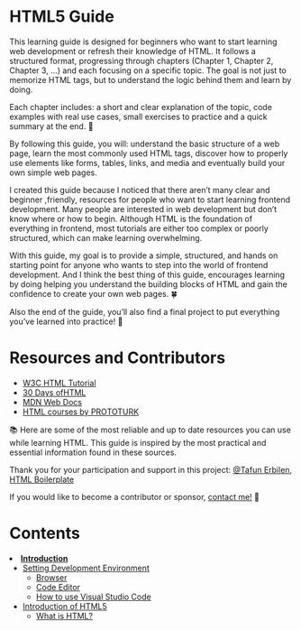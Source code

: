 <h1>HTML5 Guide</h1>

<p>
This learning guide is designed for beginners who want to start learning web development or refresh their knowledge of HTML. It follows a structured format, progressing through chapters (Chapter 1, Chapter 2, Chapter 3, …) and each focusing on a specific topic. The goal is not just to memorize HTML tags, but to understand the logic behind them and learn by doing.

Each chapter includes: a short and clear explanation of the topic, code examples with real use cases, small exercises to practice and a quick summary at the end. 📝

By following this guide, you will: understand the basic structure of a web page, learn the most commonly used HTML tags, discover how to properly use elements like forms, tables, links, and media and eventually build your own simple web pages.


I created this guide because I noticed that there aren’t many clear and beginner ,friendly, resources for people who want to start learning frontend development. Many people are interested in web development but don’t know where or how to begin. Although HTML is the foundation of everything in frontend, most tutorials are either too complex or poorly structured, which can make learning overwhelming. 

With this guide, my goal is to provide a simple, structured, and hands on starting point for anyone who wants to step into the world of frontend development. And I think the best thing of this guide, encourages learning by doing helping you understand the building blocks of HTML and gain the confidence to create your own web pages. 🍀 


Also the end of the guide, you’ll also find a final project to put everything you’ve learned into practice! 🚀
</p>


<h1>Resources and Contributors</h1>

- [W3C HTML Tutorial](https://www.w3schools.com/html/)
- [30 Days ofHTML](https://github.com/Asabeneh/30-Days-Of-HTML)
- [MDN Web Docs](https://developer.mozilla.org/en-US/docs/Web/HTML)
- [HTML courses by PROTOTURK](https://youtube.com/playlist?list=PLfAfrKyDRWrG7tK01yW92A2j7Ou0qpOFm&si=FRcSF5DIHlx18aGw)


📚 Here are some of the most reliable and up to date resources you can use while learning HTML.
This guide is inspired by the most practical and essential information found in these sources.

Thank you for your participation and support in this project: [@Tafun Erbilen](https://github.com/tayfunerbilen), [HTML Boilerplate](https://github.com/h5bp/html5-boilerplate)

If you would like to become a contributor or sponsor, [contact me!](https://github.com/Kanzyone) 🤩

<h1>Contents</h1

- <a href="https://github.com/Kanzyone/HTML5-Guide/blob/main/Introduction.md#setting-development-environment" titel="Introduction"> <b>Introduction</b> </a>
  - <a href="https://github.com/Kanzyone/HTML5-Guide/blob/main/Introduction.md#setting-development-environment"> Setting Development Environment</a>
    - [Browser](https://github.com/Kanzyone/HTML5-Guide/blob/main/Introduction.md#browser)
    - [Code Editor](https://github.com/Kanzyone/HTML5-Guide/blob/main/Introduction.md#code-editor)
    - [How to use Visual Studio Code](https://github.com/Kanzyone/HTML5-Guide/blob/main/Introduction.md#how-to-use-visual-studio-code)
  - <a href="https://github.com/Kanzyone/HTML5-Guide/blob/main/Introduction.md#introduction-of-html5"> Introduction of HTML5 </a>
    - [What is HTML?](https://github.com/Kanzyone/HTML5-Guide/blob/main/Introduction.md#what-is-html)
